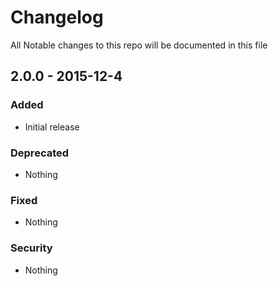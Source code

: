# Changelog
All Notable changes to this repo will be documented in this file

## 2.0.0 - 2015-12-4

### Added
- Initial release

### Deprecated
- Nothing

### Fixed
- Nothing

### Security
- Nothing
